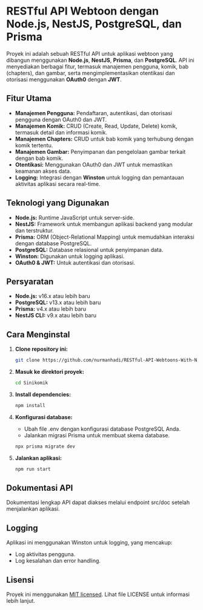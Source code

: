 # RESTful API Webtoon dengan Node.js, NestJS, PostgreSQL, dan Prisma

Proyek ini adalah sebuah RESTful API untuk aplikasi webtoon yang dibangun menggunakan **Node.js**, **NestJS**, **Prisma**, dan **PostgreSQL**. API ini menyediakan berbagai fitur, termasuk manajemen pengguna, komik, bab (chapters), dan gambar, serta mengimplementasikan otentikasi dan otorisasi menggunakan **OAuth0** dengan **JWT**.

## Fitur Utama

- **Manajemen Pengguna:** Pendaftaran, autentikasi, dan otorisasi pengguna dengan OAuth0 dan JWT.
- **Manajemen Komik:** CRUD (Create, Read, Update, Delete) komik, termasuk detail dan informasi komik.
- **Manajemen Chapters:** CRUD untuk bab komik yang terhubung dengan komik tertentu.
- **Manajemen Gambar:** Penyimpanan dan pengelolaan gambar terkait dengan bab komik.
- **Otentikasi:** Menggunakan OAuth0 dan JWT untuk memastikan keamanan akses data.
- **Logging:** Integrasi dengan **Winston** untuk logging dan pemantauan aktivitas aplikasi secara real-time.

## Teknologi yang Digunakan

- **Node.js:** Runtime JavaScript untuk server-side.
- **NestJS:** Framework untuk membangun aplikasi backend yang modular dan terstruktur.
- **Prisma:** ORM (Object-Relational Mapping) untuk memudahkan interaksi dengan database PostgreSQL.
- **PostgreSQL:** Database relasional untuk penyimpanan data.
- **Winston:** Digunakan untuk logging aplikasi.
- **OAuth0 & JWT:** Untuk autentikasi dan otorisasi.

## Persyaratan

- **Node.js:** v16.x atau lebih baru
- **PostgreSQL:** v13.x atau lebih baru
- **Prisma:** v4.x atau lebih baru
- **NestJS CLI:** v9.x atau lebih baru

## Cara Menginstal

1. **Clone repository ini:**

   ```bash
   git clone https://github.com/nurmanhadi/RESTful-API-Webtoons-With-Node-JS--NestJS--PostgreSQL-and-Prisma.git

2. **Masuk ke direktori proyek:**

   ```bash
   cd Sinikomik

3. **Install dependencies:**

   ```bash
   npm install

4. **Konfigurasi database:**

   - Ubah file .env dengan konfigurasi database PostgreSQL Anda.
   - Jalankan migrasi Prisma untuk membuat skema database.

   ```bash
   npx prisma migrate dev

5. **Jalankan aplikasi:**

   ```bash
   npm run start

## Dokumentasi API

Dokumentasi lengkap API dapat diakses melalui endpoint src/doc setelah menjalankan aplikasi.

## Logging

Aplikasi ini menggunakan Winston untuk logging, yang mencakup:

- Log aktivitas pengguna.
- Log kesalahan dan error handling.

## Lisensi

Proyek ini menggunakan [MIT licensed](https://github.com/nestjs/nest/blob/master/LICENSE). Lihat file LICENSE untuk informasi lebih lanjut.
